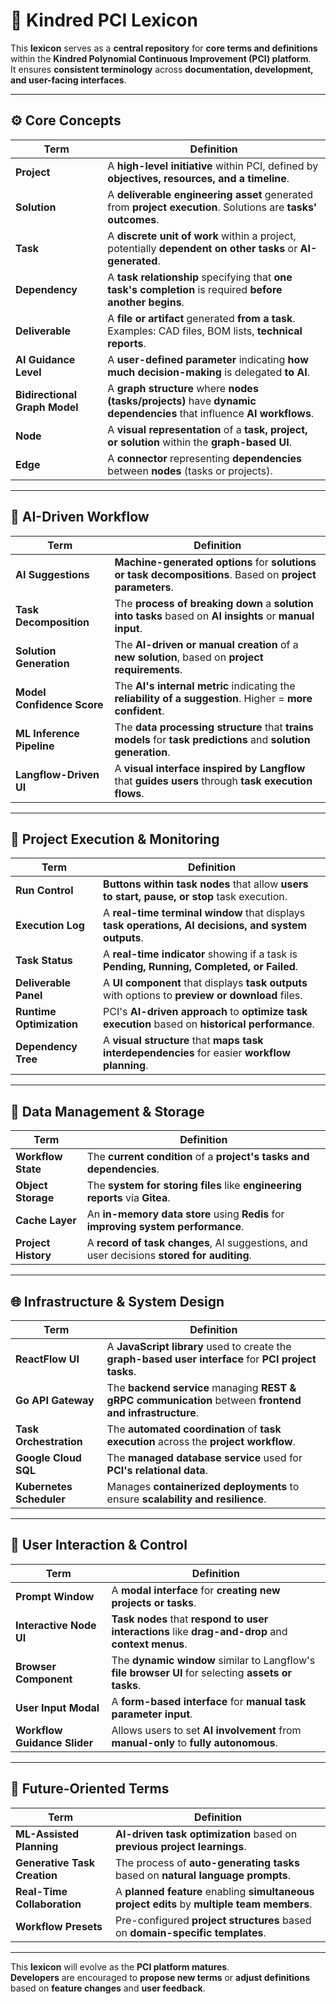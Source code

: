 # 📖 **Kindred PCI Lexicon**

This **lexicon** serves as a **central repository** for **core terms and definitions** within the **Kindred Polynomial Continuous Improvement (PCI) platform**.  
It ensures **consistent terminology** across **documentation, development, and user-facing interfaces**.

---

## ⚙️ **Core Concepts**

| **Term**                 | **Definition**                                                                                         |
|--------------------------|---------------------------------------------------------------------------------------------------------|
| **Project**               | A **high-level initiative** within PCI, defined by **objectives, resources, and a timeline**.              |
| **Solution**              | A **deliverable engineering asset** generated from **project execution**. Solutions are **tasks' outcomes**. |
| **Task**                  | A **discrete unit of work** within a project, potentially **dependent on other tasks** or **AI-generated**. |
| **Dependency**            | A **task relationship** specifying that **one task's completion** is required **before another begins**.  |
| **Deliverable**           | A **file or artifact** generated **from a task**. Examples: CAD files, BOM lists, **technical reports**.    |
| **AI Guidance Level**     | A **user-defined parameter** indicating **how much decision-making** is delegated **to AI**.                |
| **Bidirectional Graph Model** | A **graph structure** where **nodes (tasks/projects)** have **dynamic dependencies** that influence **AI workflows**. |
| **Node**                  | A **visual representation** of a **task, project, or solution** within the **graph-based UI**.             |
| **Edge**                  | A **connector** representing **dependencies** between **nodes** (tasks or projects).                      |

---

## 🧠 **AI-Driven Workflow**

| **Term**                 | **Definition**                                                                                         |
|--------------------------|---------------------------------------------------------------------------------------------------------|
| **AI Suggestions**        | **Machine-generated options** for **solutions or task decompositions**. Based on **project parameters**.  |
| **Task Decomposition**    | The **process of breaking down** a **solution into tasks** based on **AI insights** or **manual input**. |
| **Solution Generation**   | The **AI-driven or manual creation** of a **new solution**, based on **project requirements**.            |
| **Model Confidence Score**| The **AI's internal metric** indicating the **reliability of a suggestion**. Higher = **more confident**. |
| **ML Inference Pipeline** | The **data processing structure** that **trains models** for **task predictions** and **solution generation**. |
| **Langflow-Driven UI**    | A **visual interface inspired by Langflow** that **guides users** through **task execution flows**.       |

---

## 🎯 **Project Execution & Monitoring**

| **Term**                 | **Definition**                                                                                         |
|--------------------------|---------------------------------------------------------------------------------------------------------|
| **Run Control**           | **Buttons within task nodes** that allow **users to start, pause, or stop** task execution.              |
| **Execution Log**         | A **real-time terminal window** that displays **task operations, AI decisions, and system outputs**.     |
| **Task Status**           | A **real-time indicator** showing if a task is **Pending, Running, Completed, or Failed**.               |
| **Deliverable Panel**     | A **UI component** that displays **task outputs** with options to **preview or download** files.         |
| **Runtime Optimization**  | PCI's **AI-driven approach** to **optimize task execution** based on **historical performance**.         |
| **Dependency Tree**       | A **visual structure** that **maps task interdependencies** for easier **workflow planning**.             |

---

## 📂 **Data Management & Storage**

| **Term**                 | **Definition**                                                                                         |
|--------------------------|---------------------------------------------------------------------------------------------------------|
| **Workflow State**        | The **current condition** of a **project's tasks and dependencies**.                                     |
| **Object Storage**        | The **system for storing files** like **engineering reports** via **Gitea**.                            |
| **Cache Layer**           | An **in-memory data store** using **Redis** for **improving system performance**.                       |
| **Project History**       | A **record of task changes**, AI suggestions, and user decisions **stored for auditing**.                |

---

## 🌐 **Infrastructure & System Design**

| **Term**                 | **Definition**                                                                                         |
|--------------------------|---------------------------------------------------------------------------------------------------------|
| **ReactFlow UI**          | A **JavaScript library** used to create the **graph-based user interface** for **PCI project tasks**.     |
| **Go API Gateway**        | The **backend service** managing **REST & gRPC communication** between **frontend and infrastructure**.   |
| **Task Orchestration**    | The **automated coordination** of **task execution** across the **project workflow**.                     |
| **Google Cloud SQL**      | The **managed database service** used for **PCI's relational data**.                                      |
| **Kubernetes Scheduler**  | Manages **containerized deployments** to ensure **scalability and resilience**.                          |

---

## 🚦 **User Interaction & Control**

| **Term**                 | **Definition**                                                                                         |
|--------------------------|---------------------------------------------------------------------------------------------------------|
| **Prompt Window**         | A **modal interface** for **creating new projects or tasks**.                                            |
| **Interactive Node UI**   | **Task nodes** that **respond to user interactions** like **drag-and-drop** and **context menus**.        |
| **Browser Component**     | The **dynamic window** similar to Langflow's **file browser UI** for selecting **assets or tasks**.       |
| **User Input Modal**      | A **form-based interface** for **manual task parameter input**.                                          |
| **Workflow Guidance Slider** | Allows users to set **AI involvement** from **manual-only** to **fully autonomous**.                   |

---

## 🌱 **Future-Oriented Terms**

| **Term**                 | **Definition**                                                                                         |
|--------------------------|---------------------------------------------------------------------------------------------------------|
| **ML-Assisted Planning**  | **AI-driven task optimization** based on **previous project learnings**.                                 |
| **Generative Task Creation**| The process of **auto-generating tasks** based on **natural language prompts**.                         |
| **Real-Time Collaboration**| A **planned feature** enabling **simultaneous project edits** by **multiple team members**.              |
| **Workflow Presets**      | Pre-configured **project structures** based on **domain-specific templates**.                            |

---

This **lexicon** will evolve as the **PCI platform matures**.  
**Developers** are encouraged to **propose new terms** or **adjust definitions** based on **feature changes** and **user feedback**.
